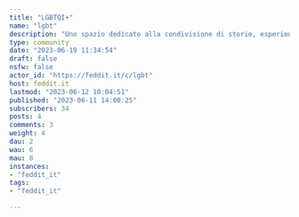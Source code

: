 ```yaml
---
title: "LGBTQI+" 
name: "lgbt"
description: "Uno spazio dedicato alla condivisione di storie, esperienze, notizie, consigli e sapere su qualsiasi tematica riguardante orientamento sessuale, identità di genere e realtà intersex.# Regolamento**1. Questa Comunità è un safe space per le persone LGBTQI+.**Su questo vige una policy di tolleranza zero ed i comportamenti in opposizione a questo principio saranno soggetti a severa moderazione. L'amore è amore. Le donne trans sono donne. Gli uomini trans sono uomini. Le persone nonbinarie non devono a nessuno l'androginìa. Le persone intersex ed aro/ace esistono.**2. Il rispetto reciproco è fondamentale.**Può capitare di non essere d'accordo con altrə utenti, l'importante è ricordare sempre che dall'altro lato dello schermo c'è una persona in carne ed ossa come noi e comportarsi di conseguenza.**3. La neurodivergenza non è uno scherzo.**Questo include non solo disturbi cognitivi, ma anche dell'attenzione, del comportamento alimentare, depressione e tante altre situazioni sullo spettro e non.**4. Questa Comunità non è una dating app.**Al fine di mantenere questa Comunità un safe space LGBTQI+ e per evitare di attrarre cosiddettə chaser sono scoraggiati post e commenti finalizzati alla ricerca di partner.La moderazione si riserva la facoltà di giudicare singolarmente post e commenti di questo tipo, in quanto il confine fra ricerca di gruppi di supporto (conoscete book club saffici a Nuoro?) e di appuntamenti (ci sono altre ragazze di Forlì?) può a volte essere sottile e di difficile interpretazione."
type: community
date: "2023-06-19 11:34:54"
draft: false
nsfw: false
actor_id: "https://feddit.it/c/lgbt"
host: feddit.it
lastmod: "2023-06-12 10:04:51"
published: "2023-06-11 14:00:25"
subscribers: 34
posts: 4
comments: 3
weight: 4
dau: 2
wau: 6
mau: 8
instances:
- "feddit_it"
tags: 
- "feddit_it"

---
```

